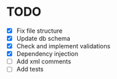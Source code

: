 # TODO

- [x] Fix file structure
- [x] Update db schema
- [x] Check and implement validations
- [x] Dependency injection
- [ ] Add xml comments
- [ ] Add tests